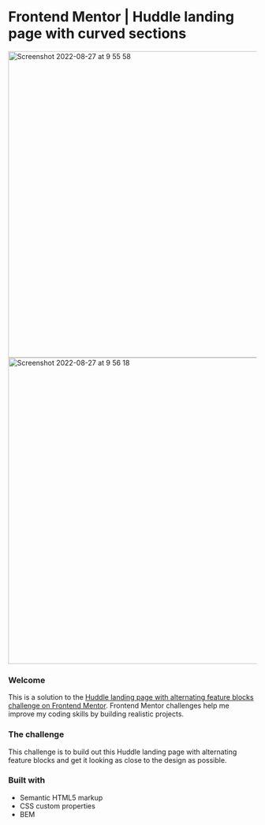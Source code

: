 # Frontend Mentor | Huddle landing page with curved sections
<img width="622" alt="Screenshot 2022-08-27 at 9 55 58" src="https://user-images.githubusercontent.com/36899734/187018898-daa834e4-d1ff-4f72-a280-b179f072c2b5.png">
<img width="622" alt="Screenshot 2022-08-27 at 9 56 18" src="https://user-images.githubusercontent.com/36899734/187018903-543206ee-8b43-446a-9f39-d9571bc16e9d.png">


### Welcome
This is a solution to the [Huddle landing page with alternating feature blocks challenge on Frontend Mentor](https://www.frontendmentor.io/challenges/huddle-landing-page-with-curved-sections-5ca5ecd01e82137ec91a50f2). Frontend Mentor challenges help me improve my coding skills by building realistic projects. 

### The challenge
This challenge is to build out this Huddle landing page with alternating feature blocks and get it looking as close to the design as possible.

### Built with
- Semantic HTML5 markup
- CSS custom properties
- BEM
